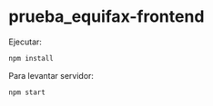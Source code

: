 # prueba_equifax-frontend

Ejecutar:
```sh
npm install
```

Para levantar servidor:
```sh
npm start
```